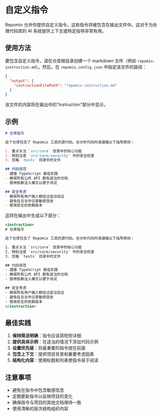 # 自定义指令

Repomix 允许你提供自定义指令，这些指令将被包含在输出文件中。这对于为处理代码库的 AI 系统提供上下文或特定指导非常有用。

## 使用方法

要包含自定义指令，请在仓库根目录创建一个 markdown 文件（例如 `repomix-instruction.md`）。然后，在 `repomix.config.json` 中指定该文件的路径：

```json
{
  "output": {
    "instructionFilePath": "repomix-instruction.md"
  }
}
```

该文件的内容将在输出中的"Instruction"部分中显示。

## 示例

```markdown
# 仓库指令

这个仓库包含了 Repomix 工具的源代码。在分析代码时请遵循以下指导原则：

1. 重点关注 `src/core` 目录中的核心功能
2. 特别注意 `src/core/security` 中的安全检查
3. 忽略 `tests` 目录中的文件

## 代码规范
- 遵循 TypeScript 最佳实践
- 确保所有公共 API 都有适当的文档
- 使用依赖注入模式以便于测试

## 安全考虑
- 确保所有用户输入都经过适当验证
- 避免在日志中记录敏感信息
- 使用安全的依赖版本
```

这将在输出中生成以下部分：

```xml
<instruction>
# 仓库指令

这个仓库包含了 Repomix 工具的源代码。在分析代码时请遵循以下指导原则：

1. 重点关注 `src/core` 目录中的核心功能
2. 特别注意 `src/core/security` 中的安全检查
3. 忽略 `tests` 目录中的文件

## 代码规范
- 遵循 TypeScript 最佳实践
- 确保所有公共 API 都有适当的文档
- 使用依赖注入模式以便于测试

## 安全考虑
- 确保所有用户输入都经过适当验证
- 避免在日志中记录敏感信息
- 使用安全的依赖版本
</instruction>
```

## 最佳实践

1. **保持简洁明确**：指令应该简短但详细
2. **提供具体示例**：在适当的情况下添加代码示例
3. **设置优先级**：将最重要的指令放在前面
4. **包含上下文**：提供项目背景和重要考虑因素
5. **结构化内容**：使用标题和列表使指令易于阅读

## 注意事项

- 避免在指令中包含敏感信息
- 定期更新指令以反映项目的变化
- 确保指令与项目的其他文档保持一致
- 使用清晰的层次结构组织内容
